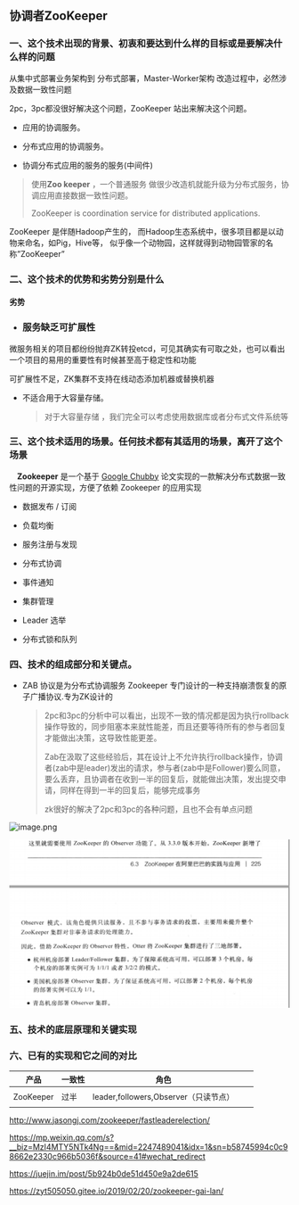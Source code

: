 ##  协调者ZooKeeper

### 一、这个技术出现的背景、初衷和要达到什么样的目标或是要解决什么样的问题



从集中式部署业务架构到 分布式部署，Master-Worker架构 改造过程中，必然涉及数据一致性问题

2pc，3pc都没很好解决这个问题，ZooKeeper 站出来解决这个问题。

- 应用的协调服务。

- 分布式应用的协调服务。

- 协调分布式应用的服务的服务(中间件)

> 使用**Zoo keeper** ，一个普通服务 做很少改造机就能升级为分布式服务，协调应用直接数据一致性问题。
>
> ZooKeeper is  coordination service for distributed applications.

ZooKeeper 是伴随Hadoop产生的， 而Hadoop生态系统中，很多项目都是以动物来命名，如Pig，Hive等， 似乎像一个动物园，这样就得到动物园管家的名称”ZooKeeper”



### 二、这个技术的优势和劣势分别是什么 





#### 劣势

- ### 服务缺乏可扩展性

微服务相关的项目都纷纷抛弃ZK转投etcd，可见其确实有可取之处，也可以看出一个项目的易用的重要性有时候甚至高于稳定性和功能

可扩展性不足，ZK集群不支持在线动态添加机器或替换机器



- 不适合用于大容量存储。

  > 对于大容量存储 ，我们完全可以考虑使用数据库或者分布式文件系统等

### 三、这个技术适用的场景。任何技术都有其适用的场景，离开了这个场景



　**Zookeeper** 是一个基于 [Google Chubby](https://static.googleusercontent.com/media/research.google.com/zh-CN//archive/chubby-osdi06.pdf) 论文实现的一款解决分布式数据一致性问题的开源实现，方便了依赖 Zookeeper 的应用实现 

- 数据发布 / 订阅

- 负载均衡

- 服务注册与发现

- 分布式协调

- 事件通知

- 集群管理

- Leader 选举

- 分布式锁和队列





### 四、技术的组成部分和关键点。

- ZAB 协议是为分布式协调服务 Zookeeper 专门设计的一种支持崩溃恢复的原子广播协议.专为ZK设计的

  > 2pc和3pc的分析中可以看出，出现不一致的情况都是因为执行rollback操作导致的，同步阻塞本来就性能差，而且还要等待所有的参与者回复才能做出决策，这导致性能更差。
  >
  > Zab在汲取了这些经验后，其在设计上不允许执行rollback操作，协调者(zab中是leader)发出的请求，参与者(zab中是Follower)要么同意，要么丢弃，且协调者在收到一半的回复后，就能做出决策，发出提交申请，同样在得到一半的回复后，能够完成事务
  >
  > zk很好的解决了2pc和3pc的各种问题，且也不会有单点问题

![image.png](https://i.loli.net/2020/04/21/vKQjn9gHdLzCrqO.png)

![image-20200421105156806](../images/image-20200421105156806.png)



### 五、技术的底层原理和关键实现

### 六、已有的实现和它之间的对比

| 产品      | 一致性 | 角色                                  |      |      |
| --------- | ------ | ------------------------------------- | ---- | ---- |
|           |        |                                       |      |      |
| ZooKeeper | 过半   | leader,followers,Observer（只读节点） |      |      |
|           |        |                                       |      |      |





http://www.jasongj.com/zookeeper/fastleaderelection/

https://mp.weixin.qq.com/s?__biz=MzI4MTY5NTk4Ng==&mid=2247489041&idx=1&sn=b58745994c0c98662e2330c966b5036f&source=41#wechat_redirect

https://juejin.im/post/5b924b0de51d450e9a2de615

https://zyt505050.gitee.io/2019/02/20/zookeeper-gai-lan/